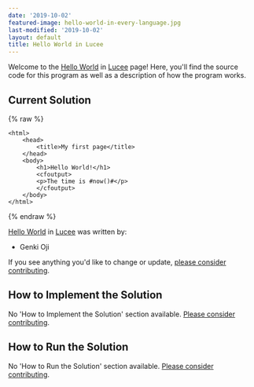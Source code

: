 ```yaml
---
date: '2019-10-02'
featured-image: hello-world-in-every-language.jpg
last-modified: '2019-10-02'
layout: default
title: Hello World in Lucee
---
```


Welcome to the [Hello World](https://sampleprograms.io/projects/hello-world) in [Lucee](https://sampleprograms.io/languages/lucee) page! Here, you'll find the source code for this program as well as a description of how the program works.

## Current Solution

{% raw %}

```lucee
<html>
    <head>
        <title>My first page</title>
    </head>
    <body>
        <h1>Hello World!</h1>
        <cfoutput>
        <p>The time is #now()#</p>
        </cfoutput>
    </body>
</html>
```

{% endraw %}

[Hello World](https://sampleprograms.io/projects/hello-world) in [Lucee](https://sampleprograms.io/languages/lucee) was written by:

- Genki Oji

If you see anything you'd like to change or update, [please consider contributing](https://github.com/TheRenegadeCoder/sample-programs).

## How to Implement the Solution

No 'How to Implement the Solution' section available. [Please consider contributing](https://github.com/TheRenegadeCoder/sample-programs-website).

## How to Run the Solution

No 'How to Run the Solution' section available. [Please consider contributing](https://github.com/TheRenegadeCoder/sample-programs-website).